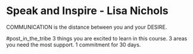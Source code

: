 # Speak and Inspire - Lisa Nichols

COMMUNICATION is the distance between you and your DESIRE.

#post_in_the_tribe
3 things you are excited to learn in this course.
3 areas you need the most support.
1 commitment for 30 days.